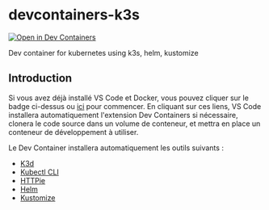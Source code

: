 # devcontainers-k3s

[![Open in Dev Containers](https://img.shields.io/static/v1?label=Dev%20Containers&message=Open&color=blue&logo=visualstudiocode)](https://vscode.dev/redirect?url=vscode://ms-vscode-remote.remote-containers/cloneInVolume?url=https://github.com/tiamat-azure/devcontainers-k3s)

Dev container for kubernetes using k3s, helm, kustomize

## Introduction

Si vous avez déjà installé VS Code et Docker, vous pouvez cliquer sur le badge ci-dessus ou [ici](https://vscode.dev/redirect?url=vscode://ms-vscode-remote.remote-containers/cloneInVolume?url=https://github.com/tiamat-azure/devcontainers-k3s) pour commencer. En cliquant sur ces liens, VS Code installera automatiquement l'extension Dev Containers si nécessaire, clonera le code source dans un volume de conteneur, et mettra en place un conteneur de développement à utiliser.

Le Dev Container installera automatiquement les outils suivants :

- [K3d](https://github.com/k3d-io/k3d)
- [Kubectl CLI](https://kubernetes.io/docs/reference/kubectl/)
- [HTTPie](https://httpie.io/)
- [Helm](https://helm.sh/)
- [Kustomize](https://kustomize.io/)
